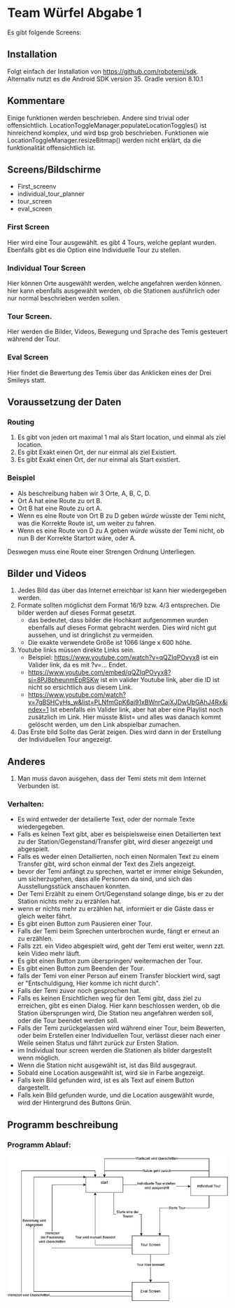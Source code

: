 # Team Würfel Abgabe 1
Es gibt folgende Screens:

## Installation
Folgt einfach der Installation von https://github.com/robotemi/sdk.
   Alternativ nutzt es die Android SDK version 35.
Gradle version 8.10.1

## Kommentare
Einige funktionen werden beschrieben. 
Andere sind trivial oder offensichtlich.
LocationToggleManager.populateLocationToggles() ist hinreichend komplex, und wird bsp grob beschrieben.
Funktionen wie LocationToggleManager.resizeBitmap() werden nicht  erklärt, da die funktionalität offensichtlich ist.

## Screens/Bildschirme
- First_screenv
- individual_tour_planner
- tour_screen
- eval_screen

### First Screen
Hier wird eine Tour ausgewählt.
es gibt 4 Tours, welche geplant wurden.
Ebenfalls gibt es die Option eine Individuelle Tour zu stellen.

### Individual Tour Screen
Hier können Orte ausgewählt werden, welche angefahren werden können.
hier kann ebenfalls ausgewählt werden, ob die Stationen ausführlich oder nur normal beschrieben werden sollen.

### Tour Screen.
Hier werden die Bilder, Videos, Bewegung und Sprache des Temis gesteuert während der Tour.

### Eval Screen
Hier findet die Bewertung des Temis über das Anklicken eines der Drei Smileys statt.

## Voraussetzung der Daten
### Routing
1. Es gibt von jeden ort maximal 1 mal als Start location, und einmal als ziel location.
1. Es gibt Exakt einen Ort, der nur einmal als ziel Existiert.
1. Es gibt Exakt einen Ort, der nur einmal als Start existiert.

### Beispiel
* Als beschreibung haben wir 3 Orte, A, B, C, D.
* Ort A hat eine Route zu ort B.
* Ort B hat eine Route zu ort A.
* Wenn es eine Route von Ort B zu D geben *würde* wüsste der Temi nicht, was die Korrekte Route ist, um weiter zu fahren.
* Wenn es eine Route von D zu A geben *würde* wüsste der Temi nicht, ob nun B der Korrekte Startort wäre, oder A.

Deswegen muss eine Route einer Strengen Ordnung Unterliegen.

## Bilder und Videos
1. Jedes Bild das über das Internet erreichbar ist kann hier wiedergegeben werden.
1. Formate sollten möglichst dem Format 16/9 bzw. 4/3 entsprechen. Die bilder werden auf dieses Format gesetzt.
    * das bedeutet, dass bilder die Hochkant aufgenommen wurden ebenfalls auf dieses Format gebracht werden. Dies wird nicht gut aussehen, und ist dringlichst zu vermeiden.
    * Die exakte verwendete Größe ist 1066 länge x 600 höhe.
1. Youtube links müssen direkte Links sein.
    * Beispiel: https://www.youtube.com/watch?v=qQZIqPOvyx8 ist ein Valider link, da es mit ?v=... Endet.
    * https://www.youtube.com/embed/qQZIqPOvyx8?si=8PJ8pheunmEpRSKw ist ein valider Youtube link, aber die ID ist nicht so ersichtlich aus diesem Link.
    * https://www.youtube.com/watch?v=7gBSHCyHs_w&list=PLNfmGpK6ai91xBWnrCajXJDwUbGAhJ4Rx&index=1 Ist ebenfalls ein Valider link, aber hat aber eine Playlist noch zusätzlich im Link. Hier müsste &list= und alles was danach kommt gelöscht werden, um den Link abspielbar zumachen.
1. Das Erste bild Sollte das Gerät zeigen. Dies wird dann in der Erstellung der Individuellen Tour angezeigt.

## Anderes
1. Man muss davon ausgehen, dass der Temi stets mit dem Internet Verbunden ist.

### Verhalten:
* Es wird entweder der detailierte Text, oder der normale Texte wiedergegeben.
* Falls es keinen Text gibt, aber es beispielsweise einen Detailierten text zu der Station/Gegenstand/Transfer gibt, wird dieser angezeigt und abgespielt.
* Falls es weder einen Detailierten, noch einen Normalen Text zu einem Transfer gibt, wird schon einmal der Text des Ziels angezeigt.
* bevor der Temi anfängt zu sprechen, wartet er immer einige Sekunden, um sicherzugehen, dass alle Personen da sind, und sich das Ausstellungsstück anschauen konnten.
* Der Temi Erzählt zu einem Ort/Gegenstand solange dinge, bis er zu der Station nichts mehr zu erzählen hat.
* wenn er nichts mehr zu erzählen hat, informiert er die Gäste dass er gleich weiter fährt.
* Es gibt einen Button zum Pausieren einer Tour.
* Falls der Temi beim Sprechen unterbrochen wurde, fängt er erneut an zu erzählen.
* Falls zzt. ein Video abgespielt wird, geht der Temi erst weiter, wenn zzt. kein Video mehr läuft.
* Es gibt einen Button zum überspringen/ weitermachen der Tour.
* Es gibt einen Button zum Beenden der Tour.
* falls der Temi von einer Person auf einem Transfer blockiert wird, sagt er "Entschuldigung, Hier komme ich nicht durch".
* Falls der Temi zuvor noch gesprochen hat.
* Falls es keinen Ersichtlichen weg für den Temi gibt, dass ziel zu erreichen, gibt es einen Dialog. Hier kann beschlossen werden, ob die Station übersprungen wird, Die Station neu angefahren werden soll, oder die Tour beendet werden soll.
* Falls der Temi zurückgelassen wird während einer Tour, beim Bewerten, oder beim Erstellen einer Individuellen Tour, verlässt dieser nach einer Weile seinen Status und fährt zurück zur Ersten Station.
* im Individual tour screen werden die Stationen als bilder dargestellt wenn möglich.
* Wenn die Station nicht ausgewählt ist, ist das Bild ausgegraut.
* Sobald eine Location ausgewählt ist, wird sie in Farbe angezeigt.
* Falls kein Bild gefunden wird, ist es als Text auf einem Button dargestellt.
* Falls kein Bild gefunden wurde, und die Location ausgewählt wurde, wird der Hintergrund des Buttons Grün.


## Programm beschreibung
### Programm Ablauf:
![Programm ablauf Diagramm!](<Untitled Diagram.drawio.png>)